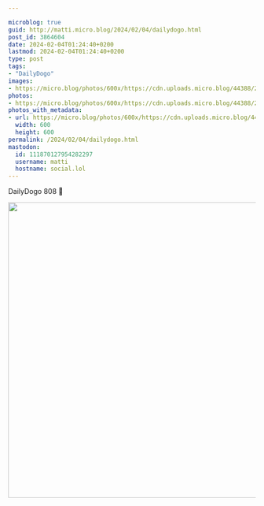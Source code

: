 ```yaml
---

microblog: true
guid: http://matti.micro.blog/2024/02/04/dailydogo.html
post_id: 3864604
date: 2024-02-04T01:24:40+0200
lastmod: 2024-02-04T01:24:40+0200
type: post
tags:
- "DailyDogo"
images:
- https://micro.blog/photos/600x/https://cdn.uploads.micro.blog/44388/2024/24dd759097724d9bb18daa035138c5d1.jpg
photos:
- https://micro.blog/photos/600x/https://cdn.uploads.micro.blog/44388/2024/24dd759097724d9bb18daa035138c5d1.jpg
photos_with_metadata:
- url: https://micro.blog/photos/600x/https://cdn.uploads.micro.blog/44388/2024/24dd759097724d9bb18daa035138c5d1.jpg
  width: 600
  height: 600
permalink: /2024/02/04/dailydogo.html
mastodon:
  id: 111870127954282297
  username: matti
  hostname: social.lol
---
```

DailyDogo 808 🐶

<img src="/media/uploads/2024/24dd759097724d9bb18daa035138c5d1.jpg" width="600" height="600" alt="" />
